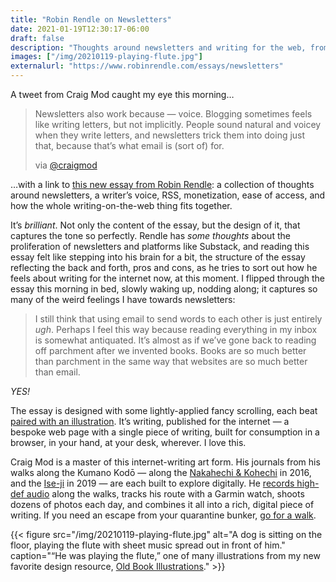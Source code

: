```yaml
---
title: "Robin Rendle on Newsletters"
date: 2021-01-19T12:30:17-06:00
draft: false
description: "Thoughts around newsletters and writing for the web, from Robin Rendle and Craig Mod."
images: ["/img/20210119-playing-flute.jpg"]
externalurl: "https://www.robinrendle.com/essays/newsletters"
---
```


A tweet from Craig Mod caught my eye this morning… 

> Newsletters also work because — voice. Blogging sometimes feels like writing letters, but not implicitly. People sound natural and voicey when they write letters, and newsletters trick them into doing just that, because that’s what email is (sort of) for.
> 
> via [@craigmod](https://twitter.com/craigmod/)

…with a link to [this new essay from Robin Rendle](https://www.robinrendle.com/essays/newsletters): a collection of thoughts around newsletters, a writer’s voice, RSS, monetization, ease of access, and how the whole writing-on-the-web thing fits together.

It’s *brilliant*. Not only the content of the essay, but the design of it, that captures the tone so perfectly. Rendle has *some thoughts* about the proliferation of newsletters and platforms like Substack, and reading this essay felt like stepping into his brain for a bit, the structure of the essay reflecting the back and forth, pros and cons, as he tries to sort out how he feels about writing for the internet now, at this moment. I flipped through the essay this morning in bed, slowly waking up, nodding along; it captures so many of the weird feelings I have towards newsletters: 

> I still think that using email to send words to each other is just entirely *ugh*. Perhaps I feel this way because reading everything in my inbox is somewhat antiquated. It’s almost as if we’ve gone back to reading off parchment after we invented books. Books are so much better than parchment in the same way that websites are so much better than email.

*YES!*

The essay is designed with some lightly-applied fancy scrolling, each beat [paired with an illustration](https://www.oldbookillustrations.com/illustrations/playing-flute/). It’s writing, published for the internet — a bespoke web page with a single piece of writing, built for consumption in a browser, in your hand, at your desk, wherever. I love this.

Craig Mod is a master of this internet-writing art form. His journals from his walks along the Kumano Kodō — along the [Nakahechi & Kohechi](https://walkkumano.com/koyabound/) in 2016, and the [Ise-ji](https://walkkumano.com/iseji/) in 2019 — are each built to explore digitally. He [records high-def audio](https://craigmod.com/ridgeline/034/) along the walks, tracks his route with a Garmin watch, shoots dozens of photos each day, and combines it all into a rich, digital piece of writing. If you need an escape from your quarantine bunker, [go for a walk](https://walkkumano.com).

{{< figure src="/img/20210119-playing-flute.jpg" alt="A dog is sitting on the floor, playing the flute with sheet music spread out in front of him." caption="&ldquo;He was playing the flute,&rdquo; one of many illustrations from my new favorite design resource, [Old Book Illustrations](https://www.oldbookillustrations.com/illustrations/playing-flute/)." >}}